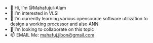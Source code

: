 - 👋 Hi, I’m @Mahafujul-Alam
- 👀 I’m interested in VLSI
- 🌱 I’m currently learning various opensource software utilization to design a working processor and also ANN
- 💞️ I’m looking to collaborate on this topic
- 📫 EMAIL Me: mahafuj.jibon@gmail.com

<!---

--->
